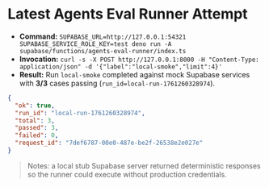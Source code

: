 # Latest Agents Eval Runner Attempt

- **Command:** `SUPABASE_URL=http://127.0.0.1:54321 SUPABASE_SERVICE_ROLE_KEY=test deno run -A supabase/functions/agents-eval-runner/index.ts`
- **Invocation:** `curl -s -X POST http://127.0.0.1:8000 -H "Content-Type: application/json" -d '{"label":"local-smoke","limit":4}'`
- **Result:** Run `local-smoke` completed against mock Supabase services with **3/3** cases passing (`run_id=local-run-1761260328974`).

```json
{
  "ok": true,
  "run_id": "local-run-1761260328974",
  "total": 3,
  "passed": 3,
  "failed": 0,
  "request_id": "7def6787-00e0-487e-be2f-26538e2e027e"
}
```

> Notes: a local stub Supabase server returned deterministic responses so the runner could execute without production credentials.

